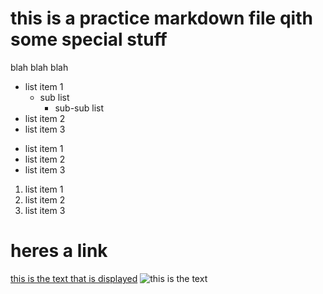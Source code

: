 # this is a practice markdown file qith some special stuff

blah blah blah

- list item 1
	* sub list
		- sub-sub list
- list item 2
- list item 3

 * list item 1
 * list item 2
 * list item 3

1. list item 1
2. list item 2
3. list item 3

# heres a link

[this is the text that is displayed](www.example.com)
![this is the text]( https://www.google.com/url?sa=i&url=https%3A%2F%2Fexcelsiorclasses.com%2Fwhat-is-so-important-about-the-blobfish%2F&psig=AOvVaw1oXarJUg_hH1piK_TdYyLE&ust=1728489643964000&source=images&cd=vfe&opi=89978449&ved=0CBQQjRxqFwoTCODgzOuT_4gDFQAAAAAdAAAAABAE)




